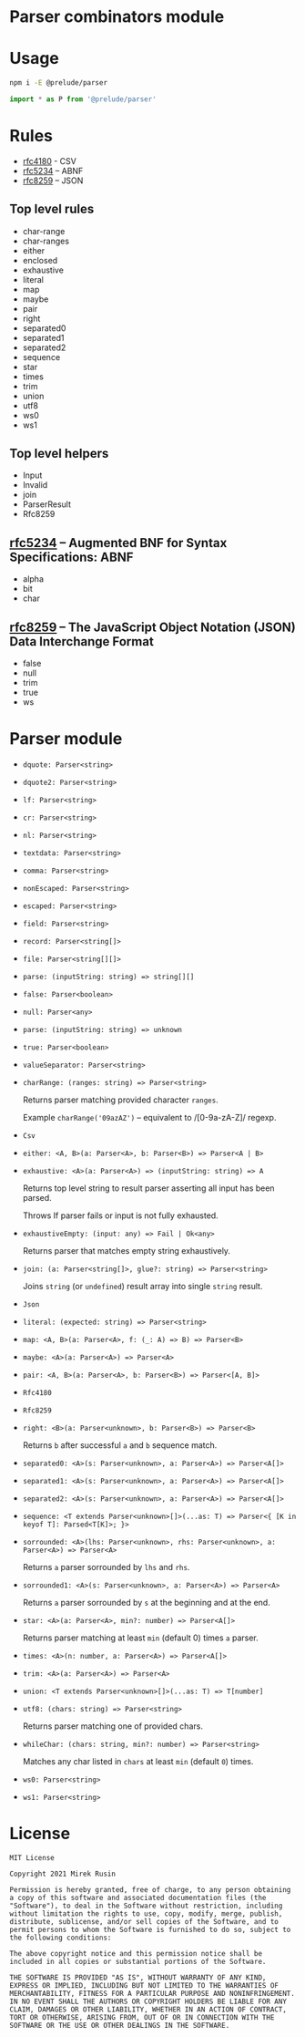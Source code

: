 # Parser combinators module

# Usage

```bash
npm i -E @prelude/parser
```

```ts
import * as P from '@prelude/parser'
```

# Rules

* [rfc4180](https://datatracker.ietf.org/doc/html/rfc4180) - CSV
* [rfc5234](https://datatracker.ietf.org/doc/html/rfc5234) – ABNF
* [rfc8259](https://datatracker.ietf.org/doc/html/rfc8259) – JSON

## Top level rules

* char-range
* char-ranges
* either
* enclosed
* exhaustive
* literal
* map
* maybe
* pair
* right
* separated0
* separated1
* separated2
* sequence
* star
* times
* trim
* union
* utf8
* ws0
* ws1

## Top level helpers

* Input
* Invalid
* join
* ParserResult
* Rfc8259

## [rfc5234](https://datatracker.ietf.org/doc/html/rfc5234) – Augmented BNF for Syntax Specifications: ABNF

* alpha
* bit
* char

## [rfc8259](https://datatracker.ietf.org/doc/html/rfc8259) – The JavaScript Object Notation (JSON) Data Interchange Format

* false
* null
* trim
* true
* ws

# Parser module

* `dquote: Parser<string>`

* `dquote2: Parser<string>`

* `lf: Parser<string>`

* `cr: Parser<string>`

* `nl: Parser<string>`

* `textdata: Parser<string>`

* `comma: Parser<string>`

* `nonEscaped: Parser<string>`

* `escaped: Parser<string>`

* `field: Parser<string>`

* `record: Parser<string[]>`

* `file: Parser<string[][]>`

* `parse: (inputString: string) => string[][]`

* `false: Parser<boolean>`

* `null: Parser<any>`

* `parse: (inputString: string) => unknown`

* `true: Parser<boolean>`

* `valueSeparator: Parser<string>`

* `charRange: (ranges: string) => Parser<string>`

  Returns parser matching provided character `ranges`.

  Example `charRange('09azAZ')` – equivalent to /[0-9a-zA-Z]/ regexp.

* `Csv`

* `either: <A, B>(a: Parser<A>, b: Parser<B>) => Parser<A | B>`

* `exhaustive: <A>(a: Parser<A>) => (inputString: string) => A`

  Returns top level string to result parser asserting all input has been parsed.

  Throws If parser fails or input is not fully exhausted.

* `exhaustiveEmpty: (input: any) => Fail | Ok<any>`

  Returns parser that matches empty string exhaustively.

* `join: (a: Parser<string[]>, glue?: string) => Parser<string>`

  Joins `string` (or `undefined`) result array into single `string` result.

* `Json`

* `literal: (expected: string) => Parser<string>`

* `map: <A, B>(a: Parser<A>, f: (_: A) => B) => Parser<B>`

* `maybe: <A>(a: Parser<A>) => Parser<A>`

* `pair: <A, B>(a: Parser<A>, b: Parser<B>) => Parser<[A, B]>`

* `Rfc4180`

* `Rfc8259`

* `right: <B>(a: Parser<unknown>, b: Parser<B>) => Parser<B>`

  Returns `b` after successful `a` and `b` sequence match.

* `separated0: <A>(s: Parser<unknown>, a: Parser<A>) => Parser<A[]>`

* `separated1: <A>(s: Parser<unknown>, a: Parser<A>) => Parser<A[]>`

* `separated2: <A>(s: Parser<unknown>, a: Parser<A>) => Parser<A[]>`

* `sequence: <T extends Parser<unknown>[]>(...as: T) => Parser<{ [K in keyof T]: Parsed<T[K]>; }>`

* `sorrounded: <A>(lhs: Parser<unknown>, rhs: Parser<unknown>, a: Parser<A>) => Parser<A>`

  Returns `a` parser sorrounded by `lhs` and `rhs`.

* `sorrounded1: <A>(s: Parser<unknown>, a: Parser<A>) => Parser<A>`

  Returns `a` parser sorrounded by `s` at the beginning and at the end.

* `star: <A>(a: Parser<A>, min?: number) => Parser<A[]>`

  Returns parser matching at least `min` (default 0) times `a` parser.

* `times: <A>(n: number, a: Parser<A>) => Parser<A[]>`

* `trim: <A>(a: Parser<A>) => Parser<A>`

* `union: <T extends Parser<unknown>[]>(...as: T) => T[number]`

* `utf8: (chars: string) => Parser<string>`

  Returns parser matching one of provided chars.

* `whileChar: (chars: string, min?: number) => Parser<string>`

  Matches any char listed in `chars` at least `min` (default `0`) times.

* `ws0: Parser<string>`

* `ws1: Parser<string>`

# License

```
MIT License

Copyright 2021 Mirek Rusin

Permission is hereby granted, free of charge, to any person obtaining a copy of this software and associated documentation files (the "Software"), to deal in the Software without restriction, including without limitation the rights to use, copy, modify, merge, publish, distribute, sublicense, and/or sell copies of the Software, and to permit persons to whom the Software is furnished to do so, subject to the following conditions:

The above copyright notice and this permission notice shall be included in all copies or substantial portions of the Software.

THE SOFTWARE IS PROVIDED "AS IS", WITHOUT WARRANTY OF ANY KIND, EXPRESS OR IMPLIED, INCLUDING BUT NOT LIMITED TO THE WARRANTIES OF MERCHANTABILITY, FITNESS FOR A PARTICULAR PURPOSE AND NONINFRINGEMENT. IN NO EVENT SHALL THE AUTHORS OR COPYRIGHT HOLDERS BE LIABLE FOR ANY CLAIM, DAMAGES OR OTHER LIABILITY, WHETHER IN AN ACTION OF CONTRACT, TORT OR OTHERWISE, ARISING FROM, OUT OF OR IN CONNECTION WITH THE SOFTWARE OR THE USE OR OTHER DEALINGS IN THE SOFTWARE.
```
